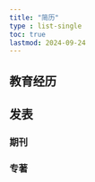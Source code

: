 ```yaml
---
title: "简历"
type : list-single
toc: true
lastmod: 2024-09-24
---
```




## 教育经历



## 发表
### 期刊


### 专著









